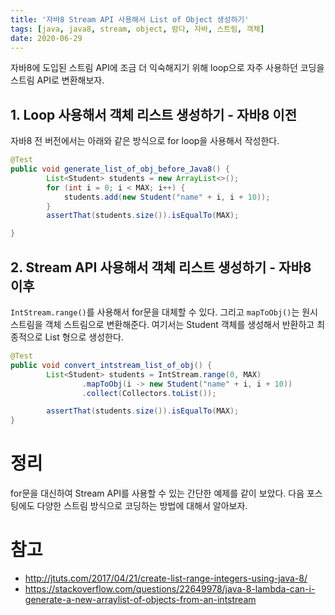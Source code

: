 ```yaml
---
title: '자바8 Stream API 사용해서 List of Object 생성하기'
tags: [java, java8, stream, object, 람다, 자바, 스트림, 객체]
date: 2020-06-29
---
```


자바8에 도입된 스트림 API에 조금 더 익숙해지기 위해 loop으로 자주 사용하던 코딩을 스트림 API로 변환해보자. 

## 1. Loop 사용해서 객체 리스트 생성하기 - 자바8 이전 

자바8 전 버전에서는 아래와 같은 방식으로 for loop을 사용해서 작성한다. 

```java
@Test
public void generate_list_of_obj_before_Java8() {
		List<Student> students = new ArrayList<>();
		for (int i = 0; i < MAX; i++) {
			students.add(new Student("name" + i, i + 10));
		}
		assertThat(students.size()).isEqualTo(MAX);

}
```

## 2. Stream API 사용해서 객체 리스트 생성하기 - 자바8 이후 

`IntStream.range()`를 사용해서 for문을 대체할 수 있다. 그리고 `mapToObj()`는 원시 스트림을 객체 스트림으로 변환해준다. 여기서는 Student 객체를 생성해서 반환하고 최종적으로 List 형으로 생성한다. 

```java
@Test
public void convert_intstream_list_of_obj() {
		List<Student> students = IntStream.range(0, MAX)
				.mapToObj(i -> new Student("name" + i, i + 10))
				.collect(Collectors.toList());

		assertThat(students.size()).isEqualTo(MAX);
}
```

# 정리

for문을 대신하여 Stream API를 사용할 수 있는 간단한 예제를 같이 보았다. 다음 포스팅에도 다양한 스트림 방식으로 코딩하는 방법에 대해서 알아보자. 

# 참고

* http://jtuts.com/2017/04/21/create-list-range-integers-using-java-8/
* https://stackoverflow.com/questions/22649978/java-8-lambda-can-i-generate-a-new-arraylist-of-objects-from-an-intstream

